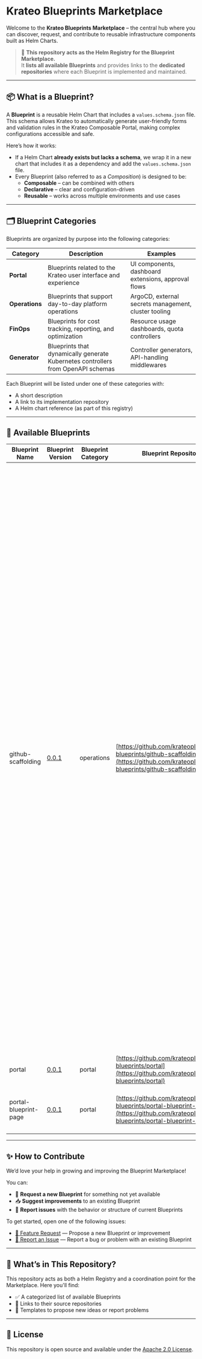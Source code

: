 # Krateo Blueprints Marketplace

Welcome to the **Krateo Blueprints Marketplace** – the central hub where you can discover, request, and contribute to reusable infrastructure components built as Helm Charts.

> 🧭 **This repository acts as the Helm Registry for the Blueprint Marketplace.**  
> It **lists all available Blueprints** and provides links to the **dedicated repositories** where each Blueprint is implemented and maintained.

---

## 📦 What is a Blueprint?

A **Blueprint** is a reusable Helm Chart that includes a `values.schema.json` file. This schema allows Krateo to automatically generate user-friendly forms and validation rules in the Krateo Composable Portal, making complex configurations accessible and safe.

Here’s how it works:
- If a Helm Chart **already exists but lacks a schema**, we wrap it in a new chart that includes it as a dependency and add the `values.schema.json` file.
- Every Blueprint (also referred to as a *Composition*) is designed to be:
  - **Composable** – can be combined with others
  - **Declarative** – clear and configuration-driven
  - **Reusable** – works across multiple environments and use cases

---

## 🗂 Blueprint Categories

Blueprints are organized by purpose into the following categories:

| Category   | Description                                                                 | Examples                                                                 |
|------------|-----------------------------------------------------------------------------|--------------------------------------------------------------------------|
| **Portal** | Blueprints related to the Krateo user interface and experience              | UI components, dashboard extensions, approval flows                     |
| **Operations** | Blueprints that support day-to-day platform operations                    | ArgoCD, external secrets management, cluster tooling                    |
| **FinOps** | Blueprints for cost tracking, reporting, and optimization                   | Resource usage dashboards, quota controllers                            |
| **Generator** | Blueprints that dynamically generate Kubernetes controllers from OpenAPI schemas | Controller generators, API-handling middlewares                          |


Each Blueprint will be listed under one of these categories with:
- A short description
- A link to its implementation repository
- A Helm chart reference (as part of this registry)

---

## 📘 Available Blueprints

<!-- Available Blueprints START -->
| Blueprint Name | Blueprint Version | Blueprint Category | Blueprint Repository | Blueprint Description |
|----------------|-------------------|---------------------|-----------------------|------------------------|
| github-scaffolding | [0.0.1](https://github.com/krateoplatformops-blueprints/github-scaffolding/tree/0.0.1) | operations | [https://github.com/krateoplatformops-blueprints/github-scaffolding](https://github.com/krateoplatformops-blueprints/github-scaffolding) | This is a template used to scaffold a toolchain to host and deploy a fully functional frontend App. This Template implements the following steps: - Create an empty Github repository (on github.com) - Push the code from the skeleton to the previously create repository - A Continuous Integration pipeline (GitHub workflow) will build the Dockerfile of the frontend app and the resulting image will be published as a Docker image on the GitHub Package registry - An ArgoCD Application will be deployed to listen to the Helm Chart of the frontend app and deploy the chart on the same Kubernetes cluster where ArgoCD is hosted - The frontend App will be deployed with a Service type of NodePort kind exposed on the chosen port.  |
| portal | [0.0.1](https://github.com/krateoplatformops-blueprints/portal/tree/0.0.1) | portal | [https://github.com/krateoplatformops-blueprints/portal](https://github.com/krateoplatformops-blueprints/portal) | A Blueprint for Krateo Composable Portal |
| portal-blueprint-page | [0.0.1](https://github.com/krateoplatformops-blueprints/portal-blueprint-page/tree/0.0.1) | portal | [https://github.com/krateoplatformops-blueprints/portal-blueprint-page](https://github.com/krateoplatformops-blueprints/portal-blueprint-page) | A Blueprint for Krateo Composable Portal Blueprint page |
<!-- Available Blueprints END -->

---

## ✨ How to Contribute

We’d love your help in growing and improving the Blueprint Marketplace!

You can:
- 🔧 **Request a new Blueprint** for something not yet available
- 📥 **Suggest improvements** to an existing Blueprint
- 🐛 **Report issues** with the behavior or structure of current Blueprints

To get started, open one of the following issues:

- [🚀 Feature Request](../../issues/new?assignees=&labels=enhancement&template=feature_request.yml) — Propose a new Blueprint or improvement  
- [🐞 Report an Issue](../../issues/new?assignees=&labels=bug&template=report_composition_issue.yml) — Report a bug or problem with an existing Blueprint

---

## 📁 What’s in This Repository?

This repository acts as both a Helm Registry and a coordination point for the Marketplace. Here you'll find:

- ✅ A categorized list of available Blueprints
- 🔗 Links to their source repositories
- 📌 Templates to propose new ideas or report problems

---

## 📄 License

This repository is open source and available under the [Apache 2.0 License](LICENSE).
